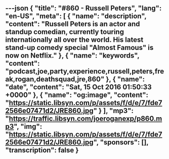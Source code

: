 ---json
{
  "title": "#860 - Russell Peters",
  "lang": "en-US",
  "meta": [
    {
      "name": "description",
      "content": "Russell Peters is an actor and standup comedian, currently touring internationally all over the world. His latest stand-up comedy special \"Almost Famous\" is now on Netflix."
    },
    {
      "name": "keywords",
      "content": "podcast,joe,party,experience,russell,peters,freak,rogan,deathsquad,jre,860"
    },
    {
      "name": "date",
      "content": "Sat, 15 Oct 2016 01:50:33 +0000"
    },
    {
      "name": "og:image",
      "content": "https://static.libsyn.com/p/assets/f/d/e/7/fde72566e07471d2/JRE860.jpg"
    }
  ],
  "mp3": "https://traffic.libsyn.com/joeroganexp/p860.mp3",
  "img": "https://static.libsyn.com/p/assets/f/d/e/7/fde72566e07471d2/JRE860.jpg",
  "sponsors": [],
  "transcription": false
}
---
<episode-header />

<timemark seconds="0" />

<transcribe-call-to-action />

<episode-footer />